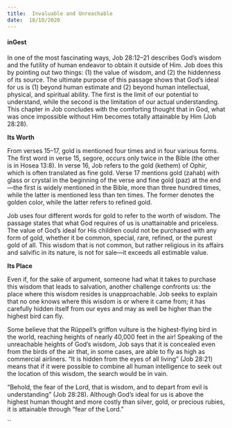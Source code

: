 ```yaml
---
title:  Invaluable and Unreachable
date:  18/10/2020
---
```


#### inGest

In one of the most fascinating ways, Job 28:12–21 describes God’s wisdom and the futility of human endeavor to obtain it outside of Him. Job does this by pointing out two things: (1) the value of wisdom, and (2) the hiddenness of its source. The ultimate purpose of this passage shows that God’s ideal for us is (1) beyond human estimate and (2) beyond human intellectual, physical, and spiritual ability. The first is the limit of our potential to understand, while the second is the limitation of our actual understanding. This chapter in Job concludes with the comforting thought that in God, what was once impossible without Him becomes totally attainable by Him (Job 28:28).

**Its Worth**

From verses 15–17, gold is mentioned four times and in four various forms. The first word in verse 15, segore, occurs only twice in the Bible (the other is in Hosea 13:8). In verse 16, Job refers to the gold (kethem) of Ophir, which is often translated as fine gold. Verse 17 mentions gold (zahab) with glass or crystal in the beginning of the verse and fine gold (paz) at the end—the first is widely mentioned in the Bible, more than three hundred times, while the latter is mentioned less than ten times. The former denotes the golden color, while the latter refers to refined gold.

Job uses four different words for gold to refer to the worth of wisdom. The passage states that what God requires of us is unattainable and priceless. The value of God’s ideal for His children could not be purchased with any form of gold, whether it be common, special, rare, refined, or the purest gold of all. This wisdom that is not common, but rather religious in its affairs and salvific in its nature, is not for sale—it exceeds all estimable value.

**Its Place**

Even if, for the sake of argument, someone had what it takes to purchase this wisdom that leads to salvation, another challenge confronts us: the place where this wisdom resides is unapproachable. Job seeks to explain that no one knows where this wisdom is or where it came from; it has carefully hidden itself from our eyes and may as well be higher than the highest bird can fly.

Some believe that the Rüppell’s griffon vulture is the highest-flying bird in the world, reaching heights of nearly 40,000 feet in the air! Speaking of the unreachable heights of God’s wisdom, Job says that it is concealed even from the birds of the air that, in some cases, are able to fly as high as commercial airliners. “It is hidden from the eyes of all living” (Job 28:21) means that if it were possible to combine all human intelligence to seek out the location of this wisdom, the search would be in vain.

“Behold, the fear of the Lord, that is wisdom, and to depart from evil is understanding” (Job 28:28). Although God’s ideal for us is above the highest human thought and more costly than silver, gold, or precious rubies, it is attainable through “fear of the Lord.”

``